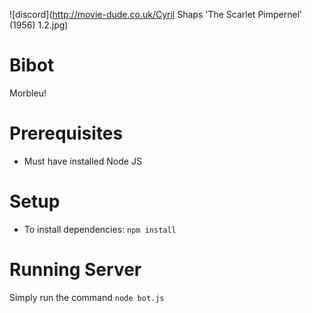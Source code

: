 ![discord](http://movie-dude.co.uk/Cyril Shaps 'The Scarlet Pimpernel' (1956) 1.2.jpg)

# Bibot
Morbleu!

# Prerequisites

* Must have installed Node JS

# Setup

* To install dependencies: `npm install`

# Running Server

Simply run the command `node bot.js`
